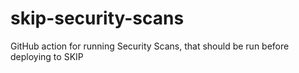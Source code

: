 # skip-security-scans
GitHub action for running Security Scans, that should be run before deploying to SKIP
